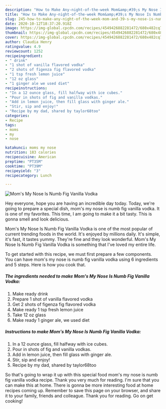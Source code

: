 ```yaml
---
description: "How to Make Any-night-of-the-week Mom&amp;#39;s My Nose Is Numb Fig Vanilla Vodka"
title: "How to Make Any-night-of-the-week Mom&amp;#39;s My Nose Is Numb Fig Vanilla Vodka"
slug: 245-how-to-make-any-night-of-the-week-mom-and-39-s-my-nose-is-numb-fig-vanilla-vodka
date: 2020-10-12T18:37:20.918Z
image: https://img-global.cpcdn.com/recipes/4549426882281472/680x482cq70/moms-my-nose-is-numb-fig-vanilla-vodka-recipe-main-photo.jpg
thumbnail: https://img-global.cpcdn.com/recipes/4549426882281472/680x482cq70/moms-my-nose-is-numb-fig-vanilla-vodka-recipe-main-photo.jpg
cover: https://img-global.cpcdn.com/recipes/4549426882281472/680x482cq70/moms-my-nose-is-numb-fig-vanilla-vodka-recipe-main-photo.jpg
author: Claudia Henry
ratingvalue: 4.9
reviewcount: 1252
recipeingredient:
- " drink"
- "1 shot of vanilla flavored vodka"
- "2 shots of figenza fig flavored vodka"
- "1 tsp fresh lemon juice"
- "12 oz glass"
- "1 ginger ale we used diet"
recipeinstructions:
- "In a 12 ounce glass, fill halfway with ice cubes."
- "Pour in shots of fig and vanilla vodkas."
- "Add in lemon juice, then fill glass with ginger ale."
- "Stir, sip and enjoy!"
- "Recipe by my dad, shared by taylor68too"
categories:
- Recipe
tags:
- moms
- my
- nose

katakunci: moms my nose 
nutrition: 183 calories
recipecuisine: American
preptime: "PT35M"
cooktime: "PT39M"
recipeyield: "3"
recipecategory: Lunch

---
```



![Mom&#39;s My Nose Is Numb Fig Vanilla Vodka](https://img-global.cpcdn.com/recipes/4549426882281472/680x482cq70/moms-my-nose-is-numb-fig-vanilla-vodka-recipe-main-photo.jpg)

Hey everyone, hope you are having an incredible day today. Today, we're going to prepare a special dish, mom&#39;s my nose is numb fig vanilla vodka. It is one of my favorites. This time, I am going to make it a bit tasty. This is gonna smell and look delicious.

Mom&#39;s My Nose Is Numb Fig Vanilla Vodka is one of the most popular of current trending foods in the world. It's enjoyed by millions daily. It's simple, it's fast, it tastes yummy. They're fine and they look wonderful. Mom&#39;s My Nose Is Numb Fig Vanilla Vodka is something that I've loved my entire life.




To get started with this recipe, we must first prepare a few components. You can have mom&#39;s my nose is numb fig vanilla vodka using 6 ingredients and 5 steps. Here is how you cook that.

<!--inarticleads1-->

##### The ingredients needed to make Mom&#39;s My Nose Is Numb Fig Vanilla Vodka:

1. Make ready  drink
1. Prepare 1 shot of vanilla flavored vodka
1. Get 2 shots of figenza fig flavored vodka
1. Make ready 1 tsp fresh lemon juice
1. Take 12 oz glass
1. Make ready 1 ginger ale, we used diet




<!--inarticleads2-->

##### Instructions to make Mom&#39;s My Nose Is Numb Fig Vanilla Vodka:

1. In a 12 ounce glass, fill halfway with ice cubes.
1. Pour in shots of fig and vanilla vodkas.
1. Add in lemon juice, then fill glass with ginger ale.
1. Stir, sip and enjoy!
1. Recipe by my dad, shared by taylor68too




So that's going to wrap it up with this special food mom&#39;s my nose is numb fig vanilla vodka recipe. Thank you very much for reading. I'm sure that you can make this at home. There is gonna be more interesting food at home recipes coming up. Remember to save this page on your browser, and share it to your family, friends and colleague. Thank you for reading. Go on get cooking!
